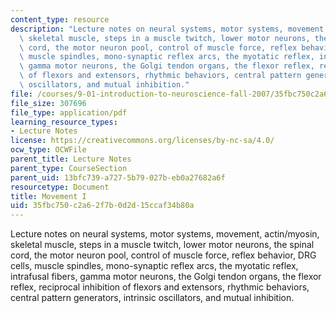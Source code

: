 ```yaml
---
content_type: resource
description: "Lecture notes on neural systems, motor systems, movement, actin/myosin,\
  \ skeletal muscle, steps in a muscle twitch, lower motor neurons, the\r\nspinal\
  \ cord, the motor neuron pool, control of muscle force, reflex behavior, DRG cells,\
  \ muscle spindles, mono-synaptic reflex arcs, the myotatic reflex, intrafusal fibers,\
  \ gamma motor neurons, the Golgi tendon organs, the flexor reflex, reciprocal inhibition\
  \ of flexors and extensors, rhythmic behaviors, central pattern generators, intrinsic\
  \ oscillators, and mutual inhibition."
file: /courses/9-01-introduction-to-neuroscience-fall-2007/35fbc750c2a62f7b0d2d15ccaf34b80a_14_motor1.pdf
file_size: 307696
file_type: application/pdf
learning_resource_types:
- Lecture Notes
license: https://creativecommons.org/licenses/by-nc-sa/4.0/
ocw_type: OCWFile
parent_title: Lecture Notes
parent_type: CourseSection
parent_uid: 13bfc739-a727-5b79-027b-eb0a27682a6f
resourcetype: Document
title: Movement I
uid: 35fbc750-c2a6-2f7b-0d2d-15ccaf34b80a
---
```

Lecture notes on neural systems, motor systems, movement, actin/myosin, skeletal muscle, steps in a muscle twitch, lower motor neurons, the
spinal cord, the motor neuron pool, control of muscle force, reflex behavior, DRG cells, muscle spindles, mono-synaptic reflex arcs, the myotatic reflex, intrafusal fibers, gamma motor neurons, the Golgi tendon organs, the flexor reflex, reciprocal inhibition of flexors and extensors, rhythmic behaviors, central pattern generators, intrinsic oscillators, and mutual inhibition.